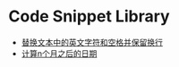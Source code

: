 # Code Snippet Library

+ [替换文本中的英文字符和空格并保留换行](./replace_english_and_space/app.js)
+ [计算n个月之后的日期](./add_months_UTC/app.js)
